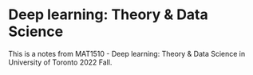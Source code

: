 # Deep learning: Theory & Data Science

This is a notes from MAT1510 - Deep learning: Theory & Data Science in University of Toronto 2022 Fall.

